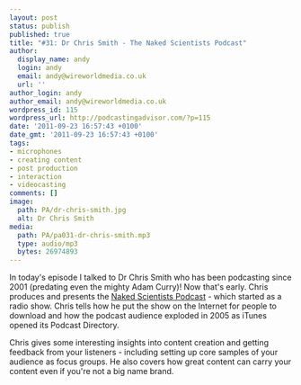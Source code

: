```yaml
---
layout: post
status: publish
published: true
title: "#31: Dr Chris Smith - The Naked Scientists Podcast"
author:
  display_name: andy
  login: andy
  email: andy@wireworldmedia.co.uk
  url: ''
author_login: andy
author_email: andy@wireworldmedia.co.uk
wordpress_id: 115
wordpress_url: http://podcastingadvisor.com/?p=115
date: '2011-09-23 16:57:43 +0100'
date_gmt: '2011-09-23 16:57:43 +0100'
tags:
- microphones
- creating content
- post production
- interaction
- videocasting
comments: []
image:
  path: PA/dr-chris-smith.jpg
  alt: Dr Chris Smith
media:
  path: PA/pa031-dr-chris-smith.mp3
  type: audio/mp3
  bytes: 26974893
---
```

In today's episode I talked to Dr Chris Smith who has been podcasting since 2001 (predating even the mighty Adam Curry)! Now that's early. Chris produces and presents the [Naked Scientists Podcast](http://www.thenakedscientists.com/) - which started as a radio show. Chris tells how he put the show on the Internet for people to download and how the podcast audience exploded in 2005 as iTunes opened its Podcast Directory.

Chris gives some interesting insights into content creation and getting feedback from your listeners - including setting up core samples of your audience as focus groups. He also covers how great content can carry your content even if you're not a big name brand.
